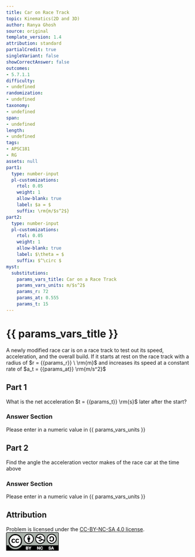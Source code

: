 ```yaml
---
title: Car on Race Track
topic: Kinematics(2D and 3D)
author: Ranya Ghosh
source: original
template_version: 1.4
attribution: standard
partialCredit: true
singleVariant: false
showCorrectAnswer: false
outcomes:
- 5.7.1.1
difficulty:
- undefined
randomization:
- undefined
taxonomy:
- undefined
span:
- undefined
length:
- undefined
tags:
- APSC181
- RG
assets: null
part1:
  type: number-input
  pl-customizations:
    rtol: 0.05
    weight: 1
    allow-blank: true
    label: $a = $
    suffix: \rm{m/$s^2$}
part2:
  type: number-input
  pl-customizations:
    rtol: 0.05
    weight: 1
    allow-blank: true
    label: $\theta = $
    suffix: $^\circ $
myst:
  substitutions:
    params_vars_title: Car on a Race Track
    params_vars_units: m/$s^2$
    params_r: 72
    params_at: 0.555
    params_t: 15
---
```

# {{ params_vars_title }}
A newly modified race car is on a race track to test out its speed, acceleration, and the overall build.
If it starts at rest on the race track with a radius of $r = {{params_r}} \ \rm{m}$ and increases its speed at a constant rate of $a_t = {{params_at}} \rm{m/s^2}$

## Part 1

What is the net acceleration $t = {{params_t}} \rm{s}$ later after the start?

### Answer Section

Please enter in a numeric value in {{ params_vars_units }}

## Part 2

Find the angle the acceleration vector makes of the race car at the time above

### Answer Section

Please enter in a numeric value in {{ params_vars_units }}

## Attribution

Problem is licensed under the [CC-BY-NC-SA 4.0 license](https://creativecommons.org/licenses/by-nc-sa/4.0/).<br> ![The Creative Commons 4.0 license requiring attribution-BY, non-commercial-NC, and share-alike-SA license.](https://raw.githubusercontent.com/firasm/bits/master/by-nc-sa.png)